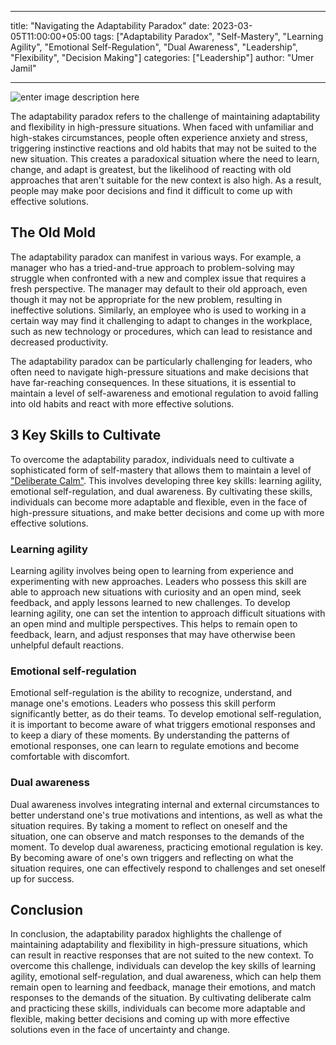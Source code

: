 
---

title: "Navigating the Adaptability Paradox"
date: 2023-03-05T11:00:00+05:00
tags: ["Adaptability Paradox", "Self-Mastery", "Learning Agility", "Emotional Self-Regulation", "Dual Awareness", "Leadership", "Flexibility", "Decision Making"]
categories: ["Leadership"]
author: "Umer Jamil"

---
![enter image description here](https://images.unsplash.com/photo-1646291417814-5241b938669a?ixlib=rb-4.0.3&ixid=MnwxMjA3fDB8MHxwaG90by1wYWdlfHx8fGVufDB8fHx8&auto=format&fit=crop&w=1470&q=80)

The adaptability paradox refers to the challenge of maintaining adaptability and flexibility in high-pressure situations. When faced with unfamiliar and high-stakes circumstances, people often experience anxiety and stress, triggering instinctive reactions and old habits that may not be suited to the new situation. This creates a paradoxical situation where the need to learn, change, and adapt is greatest, but the likelihood of reacting with old approaches that aren't suitable for the new context is also high. As a result, people may make poor decisions and find it difficult to come up with effective solutions.

  ## The Old Mold

The adaptability paradox can manifest in various ways. For example, a manager who has a tried-and-true approach to problem-solving may struggle when confronted with a new and complex issue that requires a fresh perspective. The manager may default to their old approach, even though it may not be appropriate for the new problem, resulting in ineffective solutions. Similarly, an employee who is used to working in a certain way may find it challenging to adapt to changes in the workplace, such as new technology or procedures, which can lead to resistance and decreased productivity.

  

The adaptability paradox can be particularly challenging for leaders, who often need to navigate high-pressure situations and make decisions that have far-reaching consequences. In these situations, it is essential to maintain a level of self-awareness and emotional regulation to avoid falling into old habits and react with more effective solutions.

  
## 3 Key Skills to Cultivate
To overcome the adaptability paradox, individuals need to cultivate a sophisticated form of self-mastery that allows them to maintain a level of ["Deliberate Calm"](https://www.mckinsey.com/featured-insights/mckinsey-on-books/deliberate-calm). This involves developing three key skills: learning agility, emotional self-regulation, and dual awareness. By cultivating these skills, individuals can become more adaptable and flexible, even in the face of high-pressure situations, and make better decisions and come up with more effective solutions.

  
### Learning agility
Learning agility involves being open to learning from experience and experimenting with new approaches. Leaders who possess this skill are able to approach new situations with curiosity and an open mind, seek feedback, and apply lessons learned to new challenges. To develop learning agility, one can set the intention to approach difficult situations with an open mind and multiple perspectives. This helps to remain open to feedback, learn, and adjust responses that may have otherwise been unhelpful default reactions.

  
### Emotional self-regulation
Emotional self-regulation is the ability to recognize, understand, and manage one's emotions. Leaders who possess this skill perform significantly better, as do their teams. To develop emotional self-regulation, it is important to become aware of what triggers emotional responses and to keep a diary of these moments. By understanding the patterns of emotional responses, one can learn to regulate emotions and become comfortable with discomfort.

  
### Dual awareness
Dual awareness involves integrating internal and external circumstances to better understand one's true motivations and intentions, as well as what the situation requires. By taking a moment to reflect on oneself and the situation, one can observe and match responses to the demands of the moment. To develop dual awareness, practicing emotional regulation is key. By becoming aware of one's own triggers and reflecting on what the situation requires, one can effectively respond to challenges and set oneself up for success.

  
## Conclusion 
In conclusion, the adaptability paradox highlights the challenge of maintaining adaptability and flexibility in high-pressure situations, which can result in reactive responses that are not suited to the new context. To overcome this challenge, individuals can develop the key skills of learning agility, emotional self-regulation, and dual awareness, which can help them remain open to learning and feedback, manage their emotions, and match responses to the demands of the situation. By cultivating deliberate calm and practicing these skills, individuals can become more adaptable and flexible, making better decisions and coming up with more effective solutions even in the face of uncertainty and change.
